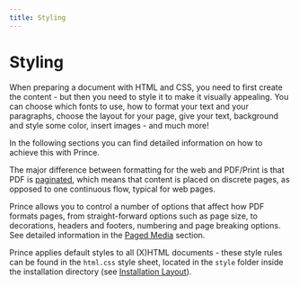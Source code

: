 ```yaml
---
title: Styling
---
```


Styling
=======

When preparing a document with HTML and CSS, you need to first create the content - but then you need to style it to make it visually appealing. You can choose which fonts to use, how to format your text and your paragraphs, choose the layout for your page, give your text, background and style some color, insert images - and much more!

In the following sections you can find detailed information on how to achieve this with Prince.

The major difference between formatting for the web and PDF/Print is that PDF is [paginated](doc-latest/paged.html#paged), which means that content is placed on discrete pages, as opposed to one continuous flow, typical for web pages.

Prince allows you to control a number of options that affect how PDF formats pages, from straight-forward options such as page size, to decorations, headers and footers, numbering and page breaking options. See detailed information in the [Paged Media](doc-latest/paged.html#paged) section.

Prince applies default styles to all (X)HTML documents - these style rules can be found in the `html.css` style sheet, located in the `style` folder inside the installation directory (see [Installation Layout](doc-latest/installation-layout.html#installation-layout)).


